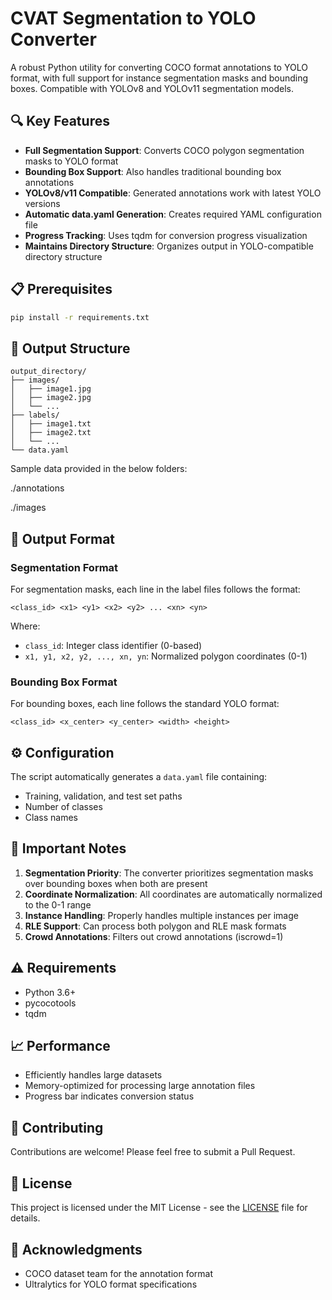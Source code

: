 # CVAT Segmentation to YOLO Converter

A robust Python utility for converting COCO format annotations to YOLO format, with full support for instance segmentation masks and bounding boxes. Compatible with YOLOv8 and YOLOv11 segmentation models.

## 🔍 Key Features

- **Full Segmentation Support**: Converts COCO polygon segmentation masks to YOLO format
- **Bounding Box Support**: Also handles traditional bounding box annotations
- **YOLOv8/v11 Compatible**: Generated annotations work with latest YOLO versions
- **Automatic data.yaml Generation**: Creates required YAML configuration file
- **Progress Tracking**: Uses tqdm for conversion progress visualization
- **Maintains Directory Structure**: Organizes output in YOLO-compatible directory structure

## 📋 Prerequisites

```bash
pip install -r requirements.txt
```


## 📁 Output Structure

```
output_directory/
├── images/
│   ├── image1.jpg
│   ├── image2.jpg
│   └── ...
├── labels/
│   ├── image1.txt
│   ├── image2.txt
│   └── ...
└── data.yaml
```

Sample data provided in the below folders:

./annotations

./images


## 📝 Output Format

### Segmentation Format
For segmentation masks, each line in the label files follows the format:
```
<class_id> <x1> <y1> <x2> <y2> ... <xn> <yn>
```
Where:
- `class_id`: Integer class identifier (0-based)
- `x1, y1, x2, y2, ..., xn, yn`: Normalized polygon coordinates (0-1)

### Bounding Box Format
For bounding boxes, each line follows the standard YOLO format:
```
<class_id> <x_center> <y_center> <width> <height>
```

## ⚙️ Configuration

The script automatically generates a `data.yaml` file containing:
- Training, validation, and test set paths
- Number of classes
- Class names

## 🔰 Important Notes

1. **Segmentation Priority**: The converter prioritizes segmentation masks over bounding boxes when both are present
2. **Coordinate Normalization**: All coordinates are automatically normalized to the 0-1 range
3. **Instance Handling**: Properly handles multiple instances per image
4. **RLE Support**: Can process both polygon and RLE mask formats
5. **Crowd Annotations**: Filters out crowd annotations (iscrowd=1)

## ⚠️ Requirements

- Python 3.6+
- pycocotools
- tqdm

## 📈 Performance

- Efficiently handles large datasets
- Memory-optimized for processing large annotation files
- Progress bar indicates conversion status

## 🤝 Contributing

Contributions are welcome! Please feel free to submit a Pull Request.

## 📄 License

This project is licensed under the MIT License - see the [LICENSE](LICENSE) file for details.

## 🙏 Acknowledgments

- COCO dataset team for the annotation format
- Ultralytics for YOLO format specifications
